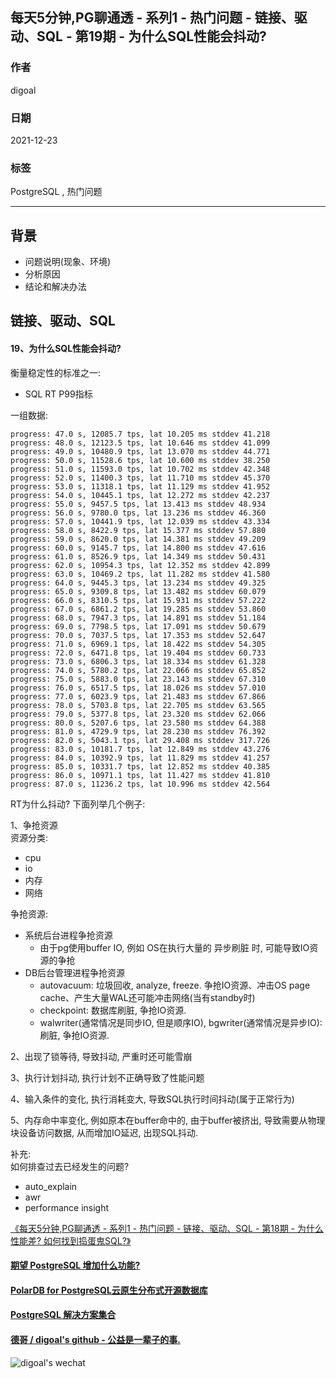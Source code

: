 ## 每天5分钟,PG聊通透 - 系列1 - 热门问题 - 链接、驱动、SQL - 第19期 - 为什么SQL性能会抖动?   
      
### 作者      
digoal      
      
### 日期      
2021-12-23      
      
### 标签      
PostgreSQL , 热门问题      
      
----      
      
## 背景      
- 问题说明(现象、环境)      
- 分析原因      
- 结论和解决办法      
      
## 链接、驱动、SQL      
      
#### 19、为什么SQL性能会抖动?     
  
衡量稳定性的标准之一:  
- SQL RT P99指标  
  
一组数据:  
```  
progress: 47.0 s, 12085.7 tps, lat 10.205 ms stddev 41.218  
progress: 48.0 s, 12123.5 tps, lat 10.646 ms stddev 41.099  
progress: 49.0 s, 10480.9 tps, lat 13.070 ms stddev 44.771  
progress: 50.0 s, 11528.6 tps, lat 10.600 ms stddev 38.250  
progress: 51.0 s, 11593.0 tps, lat 10.702 ms stddev 42.348  
progress: 52.0 s, 11400.3 tps, lat 11.710 ms stddev 45.370  
progress: 53.0 s, 11318.1 tps, lat 11.129 ms stddev 41.952  
progress: 54.0 s, 10445.1 tps, lat 12.272 ms stddev 42.237  
progress: 55.0 s, 9457.5 tps, lat 13.413 ms stddev 48.934  
progress: 56.0 s, 9780.0 tps, lat 13.236 ms stddev 46.360  
progress: 57.0 s, 10441.9 tps, lat 12.039 ms stddev 43.334  
progress: 58.0 s, 8422.9 tps, lat 15.377 ms stddev 57.880  
progress: 59.0 s, 8620.0 tps, lat 14.381 ms stddev 49.209  
progress: 60.0 s, 9145.7 tps, lat 14.800 ms stddev 47.616  
progress: 61.0 s, 8526.9 tps, lat 14.349 ms stddev 50.431  
progress: 62.0 s, 10954.3 tps, lat 12.352 ms stddev 42.899  
progress: 63.0 s, 10469.2 tps, lat 11.282 ms stddev 41.580  
progress: 64.0 s, 9445.3 tps, lat 13.234 ms stddev 49.325  
progress: 65.0 s, 9309.8 tps, lat 13.482 ms stddev 60.079  
progress: 66.0 s, 8310.5 tps, lat 15.931 ms stddev 57.222  
progress: 67.0 s, 6861.2 tps, lat 19.285 ms stddev 53.860  
progress: 68.0 s, 7947.3 tps, lat 14.891 ms stddev 51.184  
progress: 69.0 s, 7798.5 tps, lat 17.091 ms stddev 50.679  
progress: 70.0 s, 7037.5 tps, lat 17.353 ms stddev 52.647  
progress: 71.0 s, 6969.1 tps, lat 18.422 ms stddev 54.305  
progress: 72.0 s, 6471.8 tps, lat 19.404 ms stddev 60.733  
progress: 73.0 s, 6806.3 tps, lat 18.334 ms stddev 61.328  
progress: 74.0 s, 5780.2 tps, lat 22.066 ms stddev 65.852  
progress: 75.0 s, 5883.0 tps, lat 23.143 ms stddev 67.310  
progress: 76.0 s, 6517.5 tps, lat 18.026 ms stddev 57.010  
progress: 77.0 s, 6023.9 tps, lat 21.483 ms stddev 67.866  
progress: 78.0 s, 5703.8 tps, lat 22.705 ms stddev 63.565  
progress: 79.0 s, 5377.8 tps, lat 23.320 ms stddev 62.066  
progress: 80.0 s, 5207.6 tps, lat 23.580 ms stddev 64.388  
progress: 81.0 s, 4729.9 tps, lat 28.230 ms stddev 76.392  
progress: 82.0 s, 5043.1 tps, lat 29.408 ms stddev 317.726  
progress: 83.0 s, 10181.7 tps, lat 12.849 ms stddev 43.276  
progress: 84.0 s, 10392.9 tps, lat 11.829 ms stddev 41.257  
progress: 85.0 s, 10331.7 tps, lat 12.852 ms stddev 40.385  
progress: 86.0 s, 10971.1 tps, lat 11.427 ms stddev 41.810  
progress: 87.0 s, 11236.2 tps, lat 10.996 ms stddev 42.564  
```  
  
RT为什么抖动? 下面列举几个例子:     
  
1、争抢资源  
资源分类:  
- cpu  
- io  
- 内存  
- 网络  
  
争抢资源:  
- 系统后台进程争抢资源  
    - 由于pg使用buffer IO, 例如 OS在执行大量的 异步刷脏 时, 可能导致IO资源的争抢  
- DB后台管理进程争抢资源  
    - autovacuum: 垃圾回收, analyze, freeze. 争抢IO资源、冲击OS page cache、产生大量WAL还可能冲击网络(当有standby时)  
    - checkpoint: 数据库刷脏, 争抢IO资源.   
    - walwriter(通常情况是同步IO, 但是顺序IO), bgwriter(通常情况是异步IO): 刷脏, 争抢IO资源.   
  
2、出现了锁等待, 导致抖动, 严重时还可能雪崩  
  
3、执行计划抖动, 执行计划不正确导致了性能问题  
  
4、输入条件的变化, 执行消耗变大, 导致SQL执行时间抖动(属于正常行为)  
  
5、内存命中率变化, 例如原本在buffer命中的, 由于buffer被挤出, 导致需要从物理块设备访问数据, 从而增加IO延迟, 出现SQL抖动.   
  
  
  
补充:  
如何排查过去已经发生的问题?    
- auto_explain    
- awr    
- performance insight   
  
[《每天5分钟,PG聊通透 - 系列1 - 热门问题 - 链接、驱动、SQL - 第18期 - 为什么性能差? 如何找到捣蛋鬼SQL?》](../202112/20211222_05.md)    
  
  
  
  
#### [期望 PostgreSQL 增加什么功能?](https://github.com/digoal/blog/issues/76 "269ac3d1c492e938c0191101c7238216")
  
  
#### [PolarDB for PostgreSQL云原生分布式开源数据库](https://github.com/ApsaraDB/PolarDB-for-PostgreSQL "57258f76c37864c6e6d23383d05714ea")
  
  
#### [PostgreSQL 解决方案集合](https://yq.aliyun.com/topic/118 "40cff096e9ed7122c512b35d8561d9c8")
  
  
#### [德哥 / digoal's github - 公益是一辈子的事.](https://github.com/digoal/blog/blob/master/README.md "22709685feb7cab07d30f30387f0a9ae")
  
  
![digoal's wechat](../pic/digoal_weixin.jpg "f7ad92eeba24523fd47a6e1a0e691b59")
  
